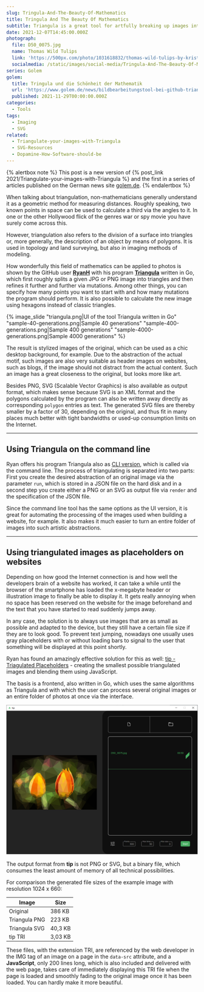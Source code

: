 ```yaml
---
slug: Tringula-And-The-Beauty-Of-Mathematics
title: Tringula And The Beauty Of Mathematics
subtitle: Triangula is a great tool for artfully breaking up images into polygons. Another tool also makes it possible to use them as website placeholders.
date: 2021-12-07T14:45:00.000Z
photograph:
  file: D50_0075.jpg
  name: Thomas Wild Tulips
  link: 'https://500px.com/photo/1031618832/thomas-wild-tulips-by-kristof-zerbe'
  socialmedia: /static/images/social-media/Tringula-And-The-Beauty-Of-Mathematics.png
series: Golem
golem:
  title: Tringula und die Schönheit der Mathematik
  url: 'https://www.golem.de/news/bildbearbeitungstool-bei-github-triangula-und-die-schoenheit-der-mathematik-2111-161275.html'
  published: 2021-11-29T00:00:00.000Z
categories:
  - Tools
tags:
  - Imaging
  - SVG
related:
  - Triangulate-your-images-with-Triangula
  - SVG-Resources
  - Dopamine-How-Software-should-be
---
```


{% alertbox note %}
This post is a new version of {% post_link 2021/Triangulate-your-images-with-Triangula %} and the first in a series of articles published on the German news site [golem.de](https://golem.de).
{% endalertbox %}

When talking about triangulation, non-mathematicians generally understand it as a geometric method for measuring distances. Roughly speaking, two known points in space can be used to calculate a third via the angles to it. In one or the other Hollywood flick of the genres war or spy movie you have surely come across this.

However, triangulation also refers to the division of a surface into triangles or, more generally, the description of an object by means of polygons. It is used in topology and land surveying, but also in imaging methods of modeling.

How wonderfully this field of mathematics can be applied to photos is shown by the GitHub user [**RyanH**](https://github.com/RH12503) with his program [**Triangula**](https://github.com/RH12503/triangula) written in Go, which first roughly splits a given JPG or PNG image into triangles and then refines it further and further via mutations. Among other things, you can specify how many points you want to start with and how many mutations the program should perform. It is also possible to calculate the new image using hexagons instead of classic triangles.

<!-- more -->

{% image_slide
  "triangula.png|UI of the tool Triangula written in Go"
  "sample-40-generations.png|Sample 40 generations"
  "sample-400-generations.png|Sample 400 generations"
  "sample-4000-generations.png|Sample 4000 generations"
 %}

The result is stylized images of the original, which can be used as a chic desktop background, for example. Due to the abstraction of the actual motif, such images are also very suitable as header images on websites, such as blogs, if the image should not distract from the actual content. Such an image has a great closeness to the original, but looks more like art.

Besides PNG, SVG (Scalable Vector Graphics) is also available as output format, which makes sense because SVG is an XML format and the polygons calculated by the program can also be written away directly as corresponding ``polygon`` entries as text. The generated SVG files are thereby smaller by a factor of 30, depending on the original, and thus fit in many places much better with tight bandwidths or used-up consumption limits on the Internet.

---

## Using Triangula on the command line

Ryan offers his program Triangula also as [CLI version](https://github.com/RH12503/Triangula-CLI/), which is called via the command line. The process of triangulating is separated into two parts: First you create the desired abstraction of an original image via the parameter ``run``, which is stored in a JSON file on the hard disk and in a second step you create either a PNG or an SVG as output file via ``render`` and the specification of the JSON file.

Since the command line tool has the same options as the UI version, it is great for automating the processing of the images used when building a website, for example. It also makes it much easier to turn an entire folder of images into such artistic abstractions.

---

## Using triangulated images as placeholders on websites

Depending on how good the Internet connection is and how well the developers brain of a website has worked, it can take a while until the browser of the smartphone has loaded the x-megabyte header or illustration image to finally be able to display it. It gets really annoying when no space has been reserved on the website for the image beforehand and the text that you have started to read suddenly jumps away.

In any case, the solution is to always use images that are as small as possible and adapted to the device, but they still have a certain file size if they are to look good. To prevent text jumping, nowadays one usually uses gray placeholders with or without loading bars to signal to the user that something will be displayed at this point shortly.

Ryan has found an amazingly effective solution for this as well: [tip - Triagulated Placeholders](https://github.com/RH12503/tip) - creating the smallest possible triangulated images and blending them using JavaScript.

The basis is a frontend, also written in Go, which uses the same algorithms as Triangula and with which the user can process several original images or an entire folder of photos at once via the interface.

![Very simple but functional interface of the tool tip, also written in Go, for generating binary placeholders for web pages](Tringula-And-The-Beauty-Of-Mathematics/tip.png)

The output format from **tip** is not PNG or SVG, but a binary file, which consumes the least amount of memory of all technical possibilities.

For comparison the generated file sizes of the example image with resolution 1024 x 660:

|Image|Size|
|---|---|
|Original|386 KB|
|Triangula PNG|223 KB|
|Triangula SVG|40,3 KB|
|tip TRI|3,03 KB|

These files, with the extension TRI, are referenced by the web developer in the IMG tag of an image on a page in the ``data-src`` attribute, and a **JavaScript**, only 200 lines long, which is also included and delivered with the web page, takes care of immediately displaying this TRI file when the page is loaded and smoothly fading to the original image once it has been loaded. You can hardly make it more beautiful.